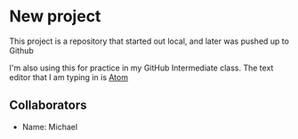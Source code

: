 # New project

This project is a repository that started out local, and later was pushed up to Github

I'm also using this for practice in my GitHub Intermediate class. The text editor that I am typing in is [Atom](https://atom.io)

## Collaborators

- Name: Michael
